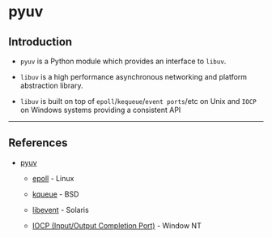 # pyuv

## Introduction

* `pyuv` is a Python module which provides an interface to `libuv`. 

* `libuv` is a high performance asynchronous networking and platform abstraction library.

* `libuv` is built on top of `epoll`/`kequeue`/`event ports`/etc on Unix and `IOCP` on Windows systems providing a consistent API 

---

## References

* [pyuv](https://github.com/saghul/pyuv)

    * [epoll](https://en.wikipedia.org/wiki/Epoll) - Linux

    * [kqueue](https://en.wikipedia.org/wiki/Kqueue) - BSD

    * [libevent](https://blogs.oracle.com/dap/libevent-and-solaris-event-ports) - Solaris

    * [IOCP (Input/Output Completion Port)](https://en.wikipedia.org/wiki/Input/output_completion_port) - Window NT